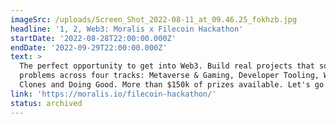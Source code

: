 ```yaml
---
imageSrc: /uploads/Screen_Shot_2022-08-11_at_09.46.25_fokhzb.jpg
headline: '1, 2, Web3: Moralis x Filecoin Hackathon'
startDate: '2022-08-28T22:00:00.000Z'
endDate: '2022-09-29T22:00:00.000Z'
text: >
  The perfect opportunity to get into Web3. Build real projects that solve real
  problems across four tracks: Metaverse & Gaming, Developer Tooling, Web2
  Clones and Doing Good. More than $150k of prizes available. Let's go!
link: 'https://moralis.io/filecoin-hackathon/'
status: archived
---
```


